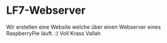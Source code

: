 # LF7-Webserver

Wir erstellen eine Website welche über einen Webserver eines RaspberryPie läuft. :) Voll Krass Vallah
